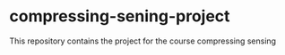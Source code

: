 # compressing-sening-project
This repository contains the project for the course compressing sensing
